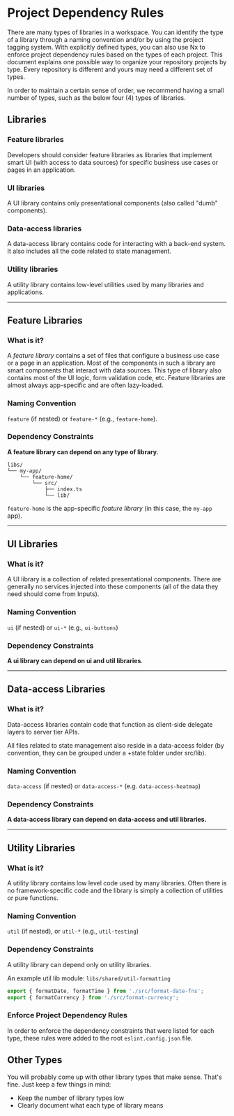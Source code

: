 # Project Dependency Rules

There are many types of libraries in a workspace. You can identify the type of a
library through a naming convention and/or by using the project tagging system.
With explicitly defined types, you can also use Nx to enforce project dependency
rules based on the types of each project. This document explains one possible way to organize your repository projects by type. Every repository is different and yours may need a different set of types.

In order to maintain a certain sense of order, we recommend having a small number of types, such as the below four (4) types of libraries.

## Libraries

### Feature libraries

Developers should consider feature libraries as libraries that implement smart UI (with access to data sources) for specific business use cases or pages in an application.

### UI libraries

A UI library contains only presentational components (also called "dumb" components).

### Data-access libraries

A data-access library contains code for interacting with a back-end system. It also includes all the code related to state management.

### Utility libraries

A utility library contains low-level utilities used by many libraries and applications.

---

## Feature Libraries

### What is it?

A _feature library_ contains a set of files that configure a business use case or a page in an application. Most of the components in such a library are smart components that interact with data sources. This type of library also contains most of the UI logic, form validation code, etc. Feature libraries are almost always app-specific and are often lazy-loaded.

### Naming Convention

`feature` (if nested) or `feature-*` (e.g., `feature-home`).

### Dependency Constraints

__A feature library can depend on any type of library.__

```shell
libs/
└── my-app/
    └── feature-home/
        └── src/
            ├── index.ts
            └── lib/
```

`feature-home` is the app-specific _feature library_ (in this case, the `my-app` app).

---

## UI Libraries

### What is it?

A UI library is a collection of related presentational components. There are
generally no services injected into these components (all of the data they need
should come from Inputs).

### Naming Convention

`ui` (if nested) or `ui-*` (e.g., `ui-buttons`)

### Dependency Constraints

__A ui library can depend on ui and util libraries__.

---

## Data-access Libraries

### What is it?

Data-access libraries contain code that function as client-side delegate layers to server tier APIs.

All files related to state management also reside in a data-access folder (by convention, they can be grouped under a +state folder under src/lib).

### Naming Convention

`data-access` (if nested) or `data-access-*` (e.g. `data-access-heatmap`)

### Dependency Constraints

__A data-access library can depend on data-access and util libraries.__

---

## Utility Libraries

### What is it?

A utility library contains low level code used by many libraries. Often there is no framework-specific code and the library is simply a collection of utilities or pure functions.

### Naming Convention

`util` (if nested), or `util-*` (e.g., `util-testing`)

### Dependency Constraints

A utility library can depend only on utility libraries.

An example util lib module: `libs/shared/util-formatting`

```typescript
export { formatDate, formatTime } from './src/format-date-fns';
export { formatCurrency } from './src/format-currency';
```

### Enforce Project Dependency Rules

In order to enforce the dependency constraints that were listed for each type, these rules were added to the root `eslint.config.json` file.

## Other Types

You will probably come up with other library types that make sense. That's fine. Just keep a few things in mind:

- Keep the number of library types low
- Clearly document what each type of library means

